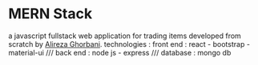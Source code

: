 # MERN Stack
a javascript fullstack web application for trading items developed from scratch by [Alireza Ghorbani]([https://pages.github.com/](https://github.com/alirezaghrb1999)).
technologies : 
front end : react - bootstrap - material-ui ///
back end : node js - express ///
database : mongo db
